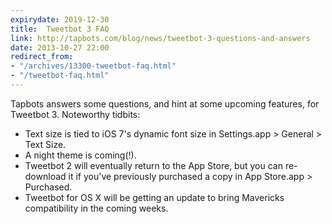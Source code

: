 ```yaml
---
expirydate: 2019-12-30
title:  Tweetbot 3 FAQ
link: http://tapbots.com/blog/news/tweetbot-3-questions-and-answers
date: 2013-10-27 22:00
redirect_from:
- "/archives/13300-tweetbot-faq.html"
- "/tweetbot-faq.html"
---
```



Tapbots answers some questions, and hint at some upcoming features, for Tweetbot 3. Noteworthy tidbits:

- Text size is tied to iOS 7's dynamic font size in Settings.app > General > Text Size.
- A night theme is coming(!).
- Tweetbot 2 will eventually return to the App Store, but you can re-download it if you've previously purchased a copy in App Store.app > Purchased.
- Tweetbot for OS X will be getting an update to bring Mavericks compatibility in the coming weeks.
